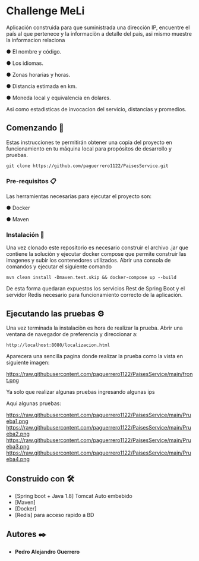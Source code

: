 # Challenge MeLi

Aplicación construida para que suministrada una dirección IP, encuentre el país al que pertenece y la informaciòn a detalle del pais, asi mismo muestre la informacion relaciona

● El nombre y código.

● Los idiomas.

● Zonas horarias y horas.

● Distancia estimada en km.

● Moneda local y equivalencia en dolares.

Asi como estadisticas de invocacion del servicio, distancias y promedios.

## Comenzando 🚀

Estas instrucciones te permitirán obtener una copia del proyecto en funcionamiento en tu máquina local para propósitos de desarrollo y pruebas.

```
git clone https://github.com/paguerrero1122/PaisesService.git
```


### Pre-requisitos 📋

Las herramientas necesarias para ejecutar el proyecto son:

● Docker

● Maven


### Instalación 🔧

Una vez clonado este repositorio es necesario construir el archivo .jar que contiene la soluciòn y ejecutar docker compose que permite construir las imagenes y subir los contenedores utilizados.
Abrir una consola de comandos y ejecutar el siguiente comando

```
mvn clean install -Dmaven.test.skip && docker-compose up --build
```
De esta forma quedaran expuestos los servicios Rest de Spring Boot y el servidor Redis necesario para funcionamiento correcto de la aplicaciòn.

## Ejecutando las pruebas ⚙️

Una vez terminada la instalaciòn es hora de realizar la prueba.
Abrir una ventana de navegador de preferencia y direccionar a:

```
http://localhost:8080/localizacion.html
```
Aparecera una sencilla pagina donde realizar la prueba como la vista en siguiente imagen:

https://raw.githubusercontent.com/paguerrero1122/PaisesService/main/front.png

Ya solo que realizar algunas pruebas ingresando algunas ips

Aqui algunas pruebas:

https://raw.githubusercontent.com/paguerrero1122/PaisesService/main/Prueba1.png
https://raw.githubusercontent.com/paguerrero1122/PaisesService/main/Prueba2.png
https://raw.githubusercontent.com/paguerrero1122/PaisesService/main/Prueba3.png
https://raw.githubusercontent.com/paguerrero1122/PaisesService/main/Prueba4.png

## Construido con 🛠️

* [Spring boot + Java 1.8] Tomcat Auto embebido
* [Maven]
* [Docker]
* [Redis] para acceso rapido a BD

## Autores ✒️

* **Pedro Alejandro Guerrero** 
